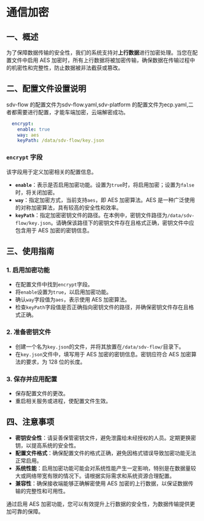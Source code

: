 # 通信加密

## 一、概述
为了保障数据传输的安全性，我们的系统支持对**上行数据**进行加密处理。当您在配置文件中启用 AES 加密时，所有上行数据将被加密传输，确保数据在传输过程中的机密性和完整性，防止数据被非法截获或篡改。

## 二、配置文件设置说明

sdv-flow 的配置文件为sdv-flow.yaml,sdv-platform 的配置文件为ecp.yaml,二者都需要进行配置，才能车端加密，云端解密成功。

```yaml
  encrypt:
    enable: true
    way: aes
    keyPath: /data/sdv-flow/key.json
```

### `encrypt` 字段
该字段用于定义加密相关的配置信息。
- **`enable`**：表示是否启用加密功能。设置为`true`时，将启用加密；设置为`false`时，将关闭加密。
- **`way`**：指定加密方式，当前支持`aes`，即 AES 加密算法。AES 是一种广泛使用的对称加密算法，具有较高的安全性和效率。
- **`keyPath`**：指定加密密钥文件的路径。在本例中，密钥文件路径为`/data/sdv-flow/key.json`。请确保该路径下的密钥文件存在且格式正确，密钥文件中应包含用于 AES 加密的密钥信息。

## 三、使用指南

### 1. 启用加密功能
- 在配置文件中找到`encrypt`字段。
- 将`enable`设置为`true`，以启用加密功能。
- 确认`way`字段值为`aes`，表示使用 AES 加密算法。
- 检查`keyPath`字段值是否正确指向密钥文件的路径，并确保密钥文件存在且格式正确。

### 2. 准备密钥文件
- 创建一个名为`key.json`的文件，并将其放置在`/data/sdv-flow/`目录下。
- 在`key.json`文件中，填写用于 AES 加密的密钥信息。密钥应符合 AES 加密算法的要求，为 128 位的长度。

### 3. 保存并应用配置
- 保存配置文件的更改。
- 重启相关服务或进程，使配置文件生效。

## 四、注意事项

- **密钥安全性**：请妥善保管密钥文件，避免泄露给未经授权的人员。定期更换密钥，以提高系统的安全性。
- **配置文件格式**：确保配置文件的格式正确，避免因格式错误导致加密功能无法正常启用。
- **系统性能**：启用加密功能可能会对系统性能产生一定影响，特别是在数据量较大或网络带宽有限的情况下。请根据实际需求和系统资源合理配置。
- **兼容性**：确保接收端能够正确解密使用 AES 加密的上行数据，以保证数据传输的完整性和可用性。

通过启用 AES 加密功能，您可以有效提升上行数据的安全性，为数据传输提供更加可靠的保障。